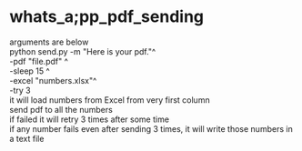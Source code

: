 # whats_a;pp_pdf_sending <br />
arguments are below <br />
python send.py -m "Here is your pdf."^ <br />
                -pdf "file.pdf" ^ <br />
                -sleep 15 ^ <br />
                -excel "numbers.xlsx"^ <br />
                -try 3 <br />
it will load numbers from Excel from very first column <br />
send pdf to all the numbers <br />
if failed it will retry 3 times after some time <br />
if any number fails even after sending 3 times, it will write those numbers in a text file <br />
